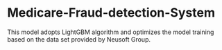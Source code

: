 # Medicare-Fraud-detection-System
This model adopts LightGBM algorithm and optimizes the model training based on the data set provided by Neusoft Group.

